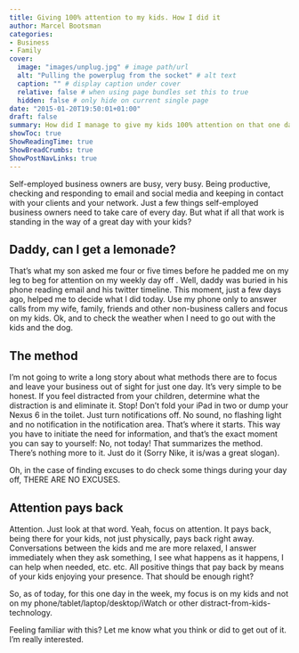 ```yaml
---
title: Giving 100% attention to my kids. How I did it
author: Marcel Bootsman
categories:
- Business
- Family
cover: 
  image: "images/unplug.jpg" # image path/url
  alt: "Pulling the powerplug from the socket" # alt text
  caption: "" # display caption under cover
  relative: false # when using page bundles set this to true
  hidden: false # only hide on current single page
date: "2015-01-20T19:50:01+01:00"
draft: false
summary: How did I manage to give my kids 100% attention on that one day I need (and want) to take care of them on my own.
showToc: true
ShowReadingTime: true
ShowBreadCrumbs: true
ShowPostNavLinks: true
---
```

Self-employed business owners are busy, very busy. Being productive, checking and responding to email and social media and keeping in contact with your clients and your network. Just a few things self-employed business owners need to take care of every day. But what if all that work is standing in the way of a great day with your kids?

Daddy, can I get a lemonade?
----------------------------

That’s what my son asked me four or five times before he padded me on my leg to beg for attention on my weekly day off . Well, daddy was buried in his phone reading email and his twitter timeline. This moment, just a few days ago, helped me to decide what I did today. Use my phone only to answer calls from my wife, family, friends and other non-business callers and focus on my kids. Ok, and to check the weather when I need to go out with the kids and the dog.

The method
----------

I’m not going to write a long story about what methods there are to focus and leave your business out of sight for just one day. It’s very simple to be honest. If you feel distracted from your children, determine what the distraction is and eliminate it. Stop! Don’t fold your iPad in two or dump your Nexus 6 in the toilet. Just turn notifications off. No sound, no flashing light and no notification in the notification area. That’s where it starts. This way you have to initiate the need for information, and that’s the exact moment you can say to yourself: No, not today! That summarizes the method. There’s nothing more to it. Just do it (Sorry Nike, it is/was a great slogan).

Oh, in the case of finding excuses to do check some things during your day off, THERE ARE NO EXCUSES.

Attention pays back
-------------------

Attention. Just look at that word. Yeah, focus on attention. It pays back, being there for your kids, not just physically, pays back right away. Conversations between the kids and me are more relaxed, I answer immediately when they ask something, I see what happens as it happens, I can help when needed, etc. etc. All positive things that pay back by means of your kids enjoying your presence. That should be enough right?

So, as of today, for this one day in the week, my focus is on my kids and not on my phone/tablet/laptop/desktop/iWatch or other distract-from-kids-technology.

Feeling familiar with this? Let me know what you think or did to get out of it. I’m really interested.